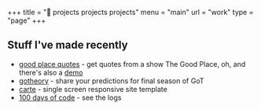 +++
title = "💪 projects projects projects"
menu = "main"
url = "work"
type = "page"
+++

## Stuff I've made recently

* [good place quotes](https://github.com/EffingKay/the-good-place-quotes) - get quotes from a show The Good Place, oh, and there's also a [demo](https://good-place-quotes.glitch.me/)
* [gotheory](https://gotheory.fun/) - share your predictions for final season of GoT
* [carte](https://carte-theme.netlify.com/) - single screen responsive site template
* [100 days of code](https://github.com/EffingKay/100-days-of-code/blob/master/log.md) - see the logs